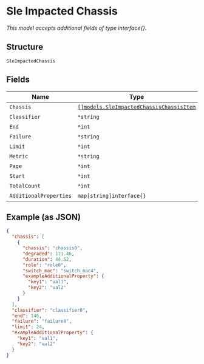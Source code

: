 
# Sle Impacted Chassis

*This model accepts additional fields of type interface{}.*

## Structure

`SleImpactedChassis`

## Fields

| Name | Type | Tags | Description |
|  --- | --- | --- | --- |
| `Chassis` | [`[]models.SleImpactedChassisChassisItem`](../../doc/models/sle-impacted-chassis-chassis-item.md) | Optional | - |
| `Classifier` | `*string` | Optional | - |
| `End` | `*int` | Optional | - |
| `Failure` | `*string` | Optional | - |
| `Limit` | `*int` | Optional | - |
| `Metric` | `*string` | Optional | - |
| `Page` | `*int` | Optional | - |
| `Start` | `*int` | Optional | - |
| `TotalCount` | `*int` | Optional | - |
| `AdditionalProperties` | `map[string]interface{}` | Optional | - |

## Example (as JSON)

```json
{
  "chassis": [
    {
      "chassis": "chassis0",
      "degraded": 171.46,
      "duration": 44.52,
      "role": "role0",
      "switch_mac": "switch_mac4",
      "exampleAdditionalProperty": {
        "key1": "val1",
        "key2": "val2"
      }
    }
  ],
  "classifier": "classifier0",
  "end": 146,
  "failure": "failure8",
  "limit": 24,
  "exampleAdditionalProperty": {
    "key1": "val1",
    "key2": "val2"
  }
}
```


